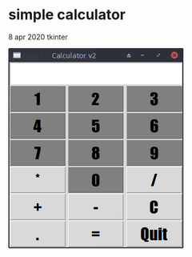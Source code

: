 # simple calculator
8 apr 2020
tkinter

![Image alt](https://github.com/ilyukevich/calculator/raw/master/calc.png)


